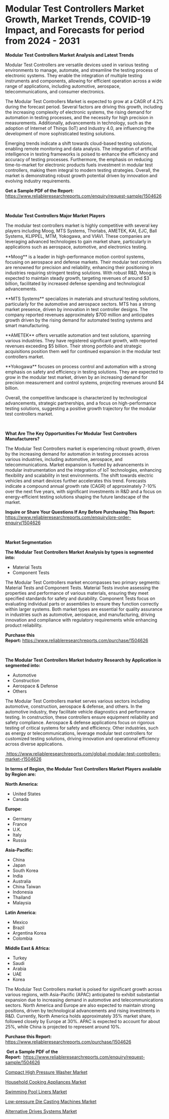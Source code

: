 <p><h1>Modular Test Controllers Market Growth, Market Trends, COVID-19 Impact, and Forecasts for period from 2024 - 2031</h1></p><p><strong>Modular Test Controllers Market Analysis and Latest Trends</strong></p>
<p><p>Modular Test Controllers are versatile devices used in various testing environments to manage, automate, and streamline the testing process of electronic systems. They enable the integration of multiple testing instruments and components, allowing for efficient operation across a wide range of applications, including automotive, aerospace, telecommunications, and consumer electronics. </p><p>The Modular Test Controllers Market is expected to grow at a CAGR of 4.2% during the forecast period. Several factors are driving this growth, including the increasing complexity of electronic systems, the rising demand for automation in testing processes, and the necessity for high precision in measurements. Additionally, advancements in technology, such as the adoption of Internet of Things (IoT) and Industry 4.0, are influencing the development of more sophisticated testing solutions. </p><p>Emerging trends indicate a shift towards cloud-based testing solutions, enabling remote monitoring and data analysis. The integration of artificial intelligence in testing frameworks is poised to enhance the efficiency and accuracy of testing processes. Furthermore, the emphasis on reducing time-to-market for electronic products fuels investment in modular test controllers, making them integral to modern testing strategies. Overall, the market is demonstrating robust growth potential driven by innovation and evolving industry requirements.</p></p>
<p><strong>Get a Sample PDF of the Report:&nbsp;</strong> <a href="https://www.reliableresearchreports.com/enquiry/request-sample/1504626?utm_campaign=12&utm_medium=2&utm_source=Github&utm_content=ia&utm_term=27092024&utm_id=modular-test-controllers">https://www.reliableresearchreports.com/enquiry/request-sample/1504626</a></p>
<p>&nbsp;</p>
<p><strong>Modular Test Controllers Major Market Players</strong></p>
<p><p>The modular test controllers market is highly competitive with several key players including Moog, MTS Systems, Thorlabs, AMETEK, KAI, EJC, Ball Systems, KLIPPEL, MTM, Yokogawa, and VIAVI. These companies are leveraging advanced technologies to gain market share, particularly in applications such as aerospace, automotive, and electronics testing.</p><p>**Moog** is a leader in high-performance motion control systems, focusing on aerospace and defense markets. Their modular test controllers are renowned for precision and reliability, enhancing their positioning in industries requiring stringent testing solutions. With robust R&D, Moog is expected to maintain steady growth, targeting revenues of around $3 billion, facilitated by increased defense spending and technological advancements.</p><p>**MTS Systems** specializes in materials and structural testing solutions, particularly for the automotive and aerospace sectors. MTS has a strong market presence, driven by innovation in test controller designs. The company reported revenues approximately $700 million and anticipates growth driven by the rising demand for automated testing systems and smart manufacturing.</p><p>**AMETEK** offers versatile automation and test solutions, spanning various industries. They have registered significant growth, with reported revenues exceeding $5 billion. Their strong portfolio and strategic acquisitions position them well for continued expansion in the modular test controllers market.</p><p>**Yokogawa** focuses on process control and automation with a strong emphasis on safety and efficiency in testing solutions. They are expected to grow in the modular test market, driven by an increasing demand for precision measurement and control systems, projecting revenues around $4 billion.</p><p>Overall, the competitive landscape is characterized by technological advancements, strategic partnerships, and a focus on high-performance testing solutions, suggesting a positive growth trajectory for the modular test controllers market.</p></p>
<p>&nbsp;</p>
<p><strong>What Are The Key Opportunities For Modular Test Controllers Manufacturers?</strong></p>
<p><p>The Modular Test Controllers market is experiencing robust growth, driven by the increasing demand for automation in testing processes across various industries, including automotive, aerospace, and telecommunications. Market expansion is fueled by advancements in modular instrumentation and the integration of IoT technologies, enhancing flexibility and scalability in test environments. The shift towards electric vehicles and smart devices further accelerates this trend. Forecasts indicate a compound annual growth rate (CAGR) of approximately 7-10% over the next five years, with significant investments in R&D and a focus on energy-efficient testing solutions shaping the future landscape of the market.</p></p>
<p><strong>Inquire or Share Your Questions If Any Before Purchasing This Report:</strong> <a href="https://www.reliableresearchreports.com/enquiry/pre-order-enquiry/1504626?utm_campaign=12&utm_medium=2&utm_source=Github&utm_content=ia&utm_term=27092024&utm_id=modular-test-controllers">https://www.reliableresearchreports.com/enquiry/pre-order-enquiry/1504626</a></p>
<p>&nbsp;</p>
<p><strong>Market Segmentation</strong></p>
<p><strong>The Modular Test Controllers Market Analysis by types is segmented into:</strong></p>
<p><ul><li>Material Tests</li><li>Component Tests</li></ul></p>
<p><p>The Modular Test Controllers market encompasses two primary segments: Material Tests and Component Tests. Material Tests involve assessing the properties and performance of various materials, ensuring they meet specified standards for safety and durability. Component Tests focus on evaluating individual parts or assemblies to ensure they function correctly within larger systems. Both market types are essential for quality assurance in industries such as automotive, aerospace, and manufacturing, driving innovation and compliance with regulatory requirements while enhancing product reliability.</p></p>
<p><strong>Purchase this Report:&nbsp;</strong><a href="https://www.reliableresearchreports.com/purchase/1504626?utm_campaign=12&utm_medium=2&utm_source=Github&utm_content=ia&utm_term=27092024&utm_id=modular-test-controllers">https://www.reliableresearchreports.com/purchase/1504626</a></p>
<p>&nbsp;</p>
<p><strong>The Modular Test Controllers Market Industry Research by Application is segmented into:</strong></p>
<p><ul><li>Automotive</li><li>Construction</li><li>Aerospace & Defense</li><li>Others</li></ul></p>
<p><p>The Modular Test Controllers market serves various sectors including automotive, construction, aerospace & defense, and others. In the automotive industry, they facilitate vehicle diagnostics and performance testing. In construction, these controllers ensure equipment reliability and safety compliance. Aerospace & defense applications focus on rigorous testing of critical systems for safety and efficiency. Other industries, such as energy or telecommunications, leverage modular test controllers for customized testing solutions, driving innovation and operational efficiency across diverse applications.</p></p>
<p><a href="https://www.reliableresearchreports.com/global-modular-test-controllers-market-r1504626?utm_campaign=12&utm_medium=2&utm_source=Github&utm_content=ia&utm_term=27092024&utm_id=modular-test-controllers">&nbsp;https://www.reliableresearchreports.com/global-modular-test-controllers-market-r1504626</a></p>
<p><strong>In terms of Region, the Modular Test Controllers Market Players available by Region are:</strong></p>
<p>
    <p> <strong> North America: </strong>
        <ul>
            <li>United States</li>
            <li>Canada</li>
        </ul>
        </p> 
    <p> <strong> Europe: </strong>
        <ul>
            <li>Germany</li>
            <li>France</li>
            <li>U.K.</li>
            <li>Italy</li>
            <li>Russia</li>
        </ul>
        </p> 
    <p> <strong> Asia-Pacific: </strong>
        <ul>
            <li>China</li>
            <li>Japan</li>
            <li>South Korea</li>
            <li>India</li>
            <li>Australia</li>
            <li>China Taiwan</li>
            <li>Indonesia</li>
            <li>Thailand</li>
            <li>Malaysia</li>
        </ul>
        </p> 
    <p> <strong> Latin America: </strong>
        <ul>
            <li>Mexico</li>
            <li>Brazil</li>
            <li>Argentina Korea</li>
            <li>Colombia</li>
        </ul>
        </p> 
    <p> <strong> Middle East & Africa: </strong>
        <ul>
            <li>Turkey</li>
            <li>Saudi</li>
            <li>Arabia</li>
            <li>UAE</li>
            <li>Korea</li>
        </ul>
    </p>
    </p>
<p><p>The Modular Test Controllers market is poised for significant growth across various regions, with Asia-Pacific (APAC) anticipated to exhibit substantial expansion due to increasing demand in automotive and telecommunications sectors. North America and Europe are also expected to maintain strong positions, driven by technological advancements and rising investments in R&D. Currently, North America holds approximately 35% market share, followed closely by Europe at 30%. APAC is expected to account for about 25%, while China is projected to represent around 10%.</p></p>
<p><strong>Purchase this Report: </strong><a href="https://www.reliableresearchreports.com/purchase/1504626?utm_campaign=12&utm_medium=2&utm_source=Github&utm_content=ia&utm_term=27092024&utm_id=modular-test-controllers">https://www.reliableresearchreports.com/purchase/1504626</a></p>
<p>&nbsp;<strong>Get a Sample PDF of the Report:&nbsp;&nbsp;</strong><a href="https://www.reliableresearchreports.com/enquiry/request-sample/1504626?utm_campaign=12&utm_medium=2&utm_source=Github&utm_content=ia&utm_term=27092024&utm_id=modular-test-controllers">https://www.reliableresearchreports.com/enquiry/request-sample/1504626</a></p>
<p><strong></strong></p>
<p><p><a href="https://issuu.com/reportprime-2/docs/compact-high-pressure-washer-market_694ba0892afe0c?utm_campaign=12&utm_medium=2&utm_source=Github&utm_content=ia&utm_term=27092024&utm_id=modular-test-controllers">Compact High Pressure Washer Market</a></p><p><a href="https://www.linkedin.com/pulse/what-innovations-shaping-household-cooking-appliances-market-qth6f?utm_campaign=12&utm_medium=2&utm_source=Github&utm_content=ia&utm_term=27092024&utm_id=modular-test-controllers">Household Cooking Appliances Market</a></p><p><a href="https://issuu.com/reportprime-2/docs/swimming-pool-liners-market-size-20_24acbb9fae2eb5?utm_campaign=12&utm_medium=2&utm_source=Github&utm_content=ia&utm_term=27092024&utm_id=modular-test-controllers">Swimming Pool Liners Market</a></p><p><a href="https://github.com/AbbasMahmud554/Market-Research-Report-List-1/blob/main/low-pressure-die-casting-machines-market.md?utm_campaign=12&utm_medium=2&utm_source=Github&utm_content=ia&utm_term=27092024&utm_id=modular-test-controllers">Low-pressure Die Casting Machines Market</a></p><p><a href="https://github.com/GenaGaines34/Market-Research-Report-List-1/blob/main/alternative-drives-systems-market.md?utm_campaign=12&utm_medium=2&utm_source=Github&utm_content=ia&utm_term=27092024&utm_id=modular-test-controllers">Alternative Drives Systems Market</a></p></p>
